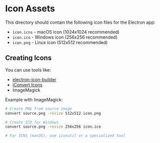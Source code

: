 # Icon Assets

This directory should contain the following icon files for the Electron app:

- `icon.icns` - macOS icon (1024x1024 recommended)
- `icon.ico` - Windows icon (256x256 recommended)
- `icon.png` - Linux icon (512x512 recommended)

## Creating Icons

You can use tools like:
- [electron-icon-builder](https://github.com/safu9/electron-icon-builder)
- [iConvert Icons](https://iconverticons.com/)
- ImageMagick

Example with ImageMagick:
```bash
# Create PNG from source image
convert source.png -resize 512x512 icon.png

# Create ICO for Windows
convert source.png -resize 256x256 icon.ico

# For ICNS (macOS), use iconutil or a specialized tool
``` 